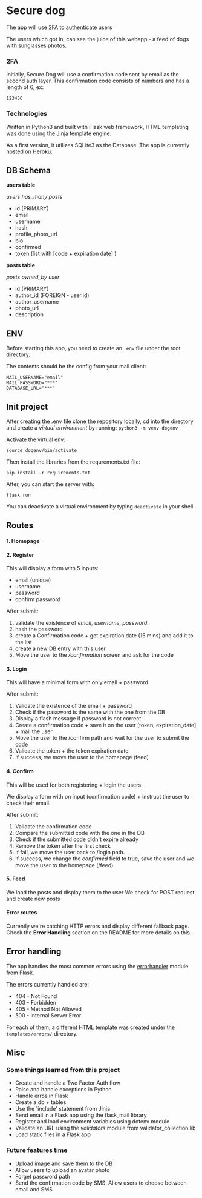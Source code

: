 
# Secure dog

The app will use 2FA to authenticate users

The users which got in, can see the juice of this webapp - a feed of dogs with sunglasses photos.

### 2FA

Initially, Secure Dog will use a confirmation code sent by email as the second auth layer. This confirmation code consists of numbers and has a length of 6, ex:
```
123456
```

### Technologies
Written in Python3 and built with Flask web framework, HTML templating was done using the Jinja template engine.

As a first version, it utilizes SQLite3 as the Database. The app is currently hosted on Heroku.

## DB Schema

**users table**

*users has_many posts*

- id (PRIMARY)
- email
- username
- hash
- profile_photo_url
- bio
- confirmed
- token (list with [code + expiration date] )
 

**posts table**

*posts owned_by user*
- id (PRIMARY)
- author_id (FOREIGN - user.id)
- author_username
- photo_url
- description

## ENV

Before starting this app, you need to create an `.env` file under the root directory.

The contents should be the config from your mail client:

```
MAIL_USERNAME="email"
MAIL_PASSWORD="***"
DATABASE_URL="***"
```

## Init project
After creating the .env file clone the repository locally, cd into the directory and create a *virtual environment* by running: 
`python3 -m venv dogenv`

Activate the virtual env:

`source dogenv/bin/activate`

Then install the libraries from the requrements.txt file:

`pip install -r requirements.txt`

After, you can start the server with:

`flask run`

You can deactivate a virtual environment by typing `deactivate` in your shell.
## Routes

#### 1. Homepage

#### 2. Register
This will display a form with 5 inputs:
- email (unique)
- username
- password
- confirm password

After submit:

1. validate the existence of *email*, *username*, *password*.
2. hash the password
3. create a Confirmation code + get expiration date (15 mins) and add it to the list
4. create a new DB entry with this user
5. Move the user to the */confirmation* screen and ask for the code

#### 3. Login
This will have a minimal form with only email + password

After submit:

1. Validate the existence of the email + password
2. Check if the password is the same with the one from the DB
3. Display a flash message if password is not correct
4. Create a confirmation code + save it on the user [token, expiration_date] + mail the user
5. Move the user to the /confirm path and wait for the user to submit the code
6. Validate the token + the token expiration date
7. If success, we move the user to the homepage (feed)

#### 4. Confirm
This will be used for both registering + login the users.

We display a form with on input (confirmation code) + instruct the user to check their email.

After submit:

1. Validate the confirmation code
2. Compare the submitted code with the one in the DB
3. Check if the submitted code didn't expire already
4. Remove the token after the first check
5. If fail, we move the user back to /login path.
6. If success, we change the *confirmed* field to true, save the user and we move the user to the homepage (/feed)

#### 5. Feed
We load the posts and display them to the user
We check for POST request and create new posts

#### Error routes
Currently we're catching HTTP errors and display different fallback page. Check the **Error Handling** section on the README for more details on this.

## Error handling
The app handles the most common errors using the [errorhandler](https://flask.palletsprojects.com/en/2.0.x/api/#flask.Flask.errorhandler) module from Flask.

The errors currently handled are:
- 404 - Not Found
- 403 - Forbidden
- 405 - Method Not Allowed
- 500 - Internal Server Error

For each of them, a different HTML template was created under the `templates/errors/` directory.

## Misc
### Some things learned from this project
- Create and handle a Two Factor Auth flow
- Raise and handle exceptions in Python
- Handle erros in Flask
- Create a db + tables
- Use the 'include' statement from Jinja
- Send email in a Flask app using the flask_mail library
- Register and load environment variables using dotenv module
- Validate an URL using the *validators* module from validator_collection lib
- Load static files in a Flask app

### Future features time
- Upload image and save them to the DB
- Allow users to upload an avatar photo
- Forget password path
- Send the confirmation code by SMS. Allow users to choose between email and SMS